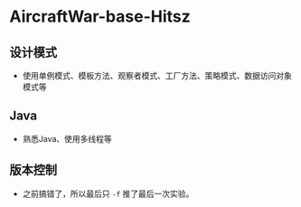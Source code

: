 # AircraftWar-base-Hitsz
## 设计模式
- 使用单例模式、模板方法、观察者模式、工厂方法、策略模式、数据访问对象模式等

## Java
- 熟悉Java、使用多线程等

## 版本控制
- 之前搞错了，所以最后只 `-f` 推了最后一次实验。
